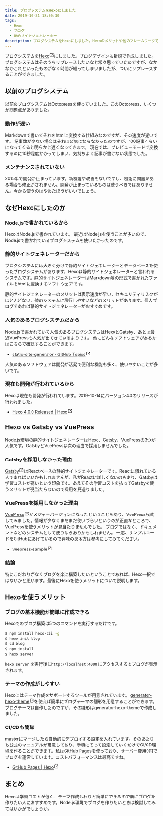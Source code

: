 ```yaml
---
title: ブログシステムをHexoにしました
date: 2019-10-31 18:30:30
tags: 
  - Hexo 
  - ブログ 
  - 静的サイトジェネレーター
description: ブログシステムをHexoにしました。Hexoのメリットや他のフレームワークであるGatsubyやVuePressと比較した結果などをまとめました。
---
```


ブログシステムを<a href="https://hexo.io/" target="_blank">Hexo<img src="/images/outbound.svg" alt="hexo.io" width="16" height="16"></a>にしました。ブログデザインも新規で作成しました。ブログシステムはそのうちリプレースしたいなと常々思っていたのですが、なかなかこれといったものがなく時間が経ってしまいましたが、ついにリプレースすることができました。

## 以前のブログシステム

以前のブログシステムはOctopressを使っていました。このOctopress、いくつか問題点がありました。

### 動作が遅い

Markdownで書いてそれをhtmlに変換する仕組みなのですが、その速度が遅いです。
記事数が少ない場合はそれほど気にならなかったのですが、100記事くらいになってくると明らかに遅くなってきます。
現在では、プレビューモードで変換するのに10秒程度かかってしまい、気持ちよく記事が書けない状態でした。

### メンテナンスされていない
2015年で開発が止まっています。新機能や改善もないですし、機能に問題がある場合も修正がされません。開発が止まっているものは使うべきではありません。今から使うのはやめたほうがいいでしょう。

## なぜHexoにしたのか

### Node.jsで書かれているから

HexoはNode.jsで書かれています。
最近はNode.jsを使うことが多いので、Node.jsで書かれているブログシステムを使いたかったのです。

### 静的サイトジェネレーターだから

ブログシステムには大きく分けて静的サイトジェネレーターとデータベースを使ったブログシステムがあります。Hexoは静的サイトジェネレーターと言われるシステムです。静的サイトジェネレーターはMarkdown等の形式で書かれたファイルをhtmlに変換するソフトウェアです。

静的サイトジェネレーターのメリットは表示速度が早い、セキュリティリスクがほとんどない、他のシステムに移行しやすいなどのメリットがあります。個人ブログであれば静的サイトジェネレーターがおすすめです。

### 人気のあるブログシステムだから

Node.jsで書かれていて人気のあるブログシステムはHexoとGatsby、あとは最近VuePressも人気が出てきているようです。
他にどんなソフトウェアがあるかはこちらで確認することができます。
* <a href="https://github.com/topics/static-site-generator" target="_blank">static-site-generator · GitHub Topics<img src="/images/outbound.svg" alt="hexo.io" width="16" height="16"></a>

人気のあるソフトウェアは開発が活発で便利な機能も多く、使いやすいことが多いです。

### 現在も開発が行われているから

Hexoは現在も開発が行われています。2019-10-14にバージョン4.0のリリースが行われました。

* <a href="https://hexo.io/news/2019/10/14/hexo-4-released/" target="_blank">Hexo 4.0.0 Released | Hexo<img src="/images/outbound.svg" alt="hexo.io" width="16" height="16"></a>

## Hexo vs Gatsby vs VuePress

Node.js環境の静的サイトジェネレーターはHexo、Gatsby、VuePressの3つが人気です。GatsbyとVuePressは次の理由で採用しませんでした。

### Gatsbyを採用しなかった理由

<a href="https://www.gatsbyjs.org/" target="_blank">Gatsby<img src="/images/outbound.svg" alt="hexo.io" width="16" height="16"></a>はReactベースの静的サイトジェネレーターです。Reactに慣れている人であればいいかもしれませんが、私がReactに詳しくないのもあり、Gatsbyは学習コストが高いという印象です。あえてその学習コストを払ってGatsbyを使うメリットが見当たらないので採用を見送りました。

### VuePressを採用しなかった理由

<a href="https://vuepress.vuejs.org/" target="_blank">VuePress<img src="/images/outbound.svg" alt="hexo.io" width="16" height="16"></a>がメジャーバージョンになったということもあり、VuePressも試してみました。情報が少なくまだまだ使いづらいというのが正直なところで、VuePressを使うメリットが見当たりませんでした。
ブログではなく、ドキュメントなどのシステムとして使うならありかもしれません。
一応、サンプルコードをGitHubにあげているので興味のある方は参考にしてみてください。
* <a href="https://github.com/shoyan/vuepress-sample" target="_blank">vuepress-sample<img src="/images/outbound.svg" alt="hexo.io" width="16" height="16"></a>

### 結論

特にこだわりがなくブログを楽に構築したいということであれば、Hexo一択ではないかと思います。最後にHexoを使うメリットについて説明します。

## Hexoを使うメリット

### ブログの基本機能が簡単に作成できる

Hexoでのブログ構築は5つのコマンドを実行するだけです。

```bash
$ npm install hexo-cli -g
$ hexo init blog
$ cd blog
$ npm install
$ hexo server
```

`hexo server` を実行後に`http://localhost:4000` にアクセスするとブログが表示されます。

### テーマの作成がしやすい

Hexoにはテーマ作成をサポートするツールが用意されています。
<a href="https://www.npmjs.com/package/generator-hexo-theme" target="_blank">generator-hexo-theme<img src="/images/outbound.svg" alt="hexo.io" width="16" height="16"></a>を使えば簡単にブログテーマの雛形を用意することができます。
ブログテーマは自作したのですが、その雛形はgenerator-hexo-themeで作成しました。

### CI/CDも簡単

masterにマージしたら自動的にデプロイする設定を入れています。そのあたりも公式のマニュアルが用意してあり、手順にそって設定していくだけでCI/CD環境を作ることができます。私はGitHub Pagesを使っており、サーバー費用0円でブログを運営しています。コストパフォーマンスは最高ですね。

* <a href="https://hexo.io/docs/github-pages.html" target="_blank">GitHub Pages | Hexo<img src="/images/outbound.svg" alt="hexo.io" width="16" height="16"></a>

## まとめ

Hexoは学習コストが低く、テーマ作成もわりと簡単にできるので楽にブログを作りたい人におすすめです。Node.js環境でブログを作りたいときは検討してみてはいかがでしょうか。
